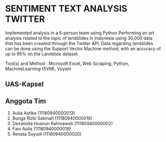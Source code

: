 # SENTIMENT TEXT ANALYSIS TWITTER 
Implemented analysis in a 5-person team using Python Performing an art analysis related to the topic of landslides in
Indonesia using 30,000 data that has been crawled through the Twitter API. Data regarding landslides can be done using the
Support Vector Machine method, with an accuracy of up to 95% on the Landslide dataset.

Tool(s) and Method :
Microsoft Excel, Web Scraping, Python, MachineLearning (SVM), Voyant

## UAS-Kapsel
## Anggota Tim
1. Aulia Astika (11180940000013)
2. Bunga Rizki Sakinah (11180940000016)
3. Deswinda Husnun Rahmawati (11180940000002)
4. Fani Aulia (11180940000019)
5. Renata Suyudi (11180940000020)
